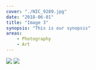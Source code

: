 ```yaml
---
cover: "./NIC_9289.jpg"
date: "2018-06-01"
title: "Image 3"
synopsis: "This is our synopsis"
areas:
    - Photography
    - Art
---
```


![](./andrea-natali.jpg)
![](./kari-shea.jpg)
